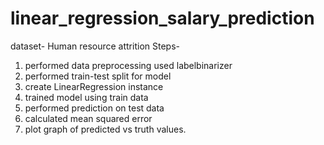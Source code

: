 # linear_regression_salary_prediction
dataset- Human resource attrition
Steps-
1. performed data preprocessing used labelbinarizer 
2. performed train-test split for model
3. create LinearRegression instance
4. trained model using train data
5. performed prediction on test data
6. calculated mean squared error
7. plot graph of predicted vs truth values.
